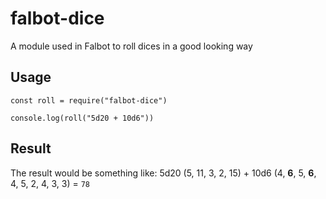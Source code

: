 # falbot-dice

A module used in Falbot to roll dices in a good looking way

## Usage

```Node
const roll = require("falbot-dice")

console.log(roll("5d20 + 10d6"))
```

## Result

The result would be something like: 5d20 (5, 11, 3, 2, 15) + 10d6 (4, **6**, 5, **6**, 4, 5, 2, 4, 3, 3) = `78`
